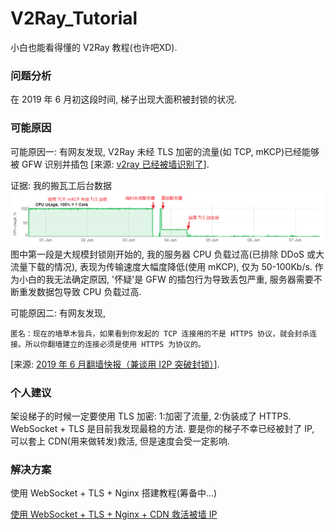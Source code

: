 # V2Ray_Tutorial
小白也能看得懂的 V2Ray 教程(也许吧XD).

### 问题分析
在 2019 年 6 月初这段时间, 梯子出现大面积被封锁的状况.

### 可能原因
可能原因一: 有网友发现, V2Ray 未经 TLS 加密的流量(如 TCP, mKCP)已经能够被 GFW 识别并插包
[来源: <a href="https://github.com/233boy/v2ray/issues/218">v2ray 已经被墙识别了</a>].

证据: 我的搬瓦工后台数据
![测试](https://github.com/justsweetpotato/makedown-img-store/blob/master/v2ray/v2ray_test.png)
图中第一段是大规模封锁刚开始的, 我的服务器 CPU 负载过高(已排除 DDoS 或大流量下载的情况), 表现为传输速度大幅度降低(使用 mKCP), 仅为 50-100Kb/s. 作为小白的我无法确定原因, '怀疑'是 GFW 的插包行为导致丢包严重, 服务器需要不断重发数据包导致 CPU 负载过高.

可能原因二: 有网友发现, 
```
匿名：现在的墙草木皆兵，如果看到你发起的 TCP 连接用的不是 HTTPS 协议，就会封杀连接。所以你翻墙建立的连接必须是使用 HTTPS 为协议的。
```
[来源: <a href="https://program-think.blogspot.com/2019/06/gfw-news.html">2019 年 6 月翻墙快报（兼谈用 I2P 突破封锁）</a>].

### 个人建议
架设梯子的时候一定要使用 TLS 加密: 1:加密了流量, 2:伪装成了 HTTPS. WebSocket + TLS 是目前我发现最稳的方法. 要是你的梯子不幸已经被封了 IP, 可以套上 CDN(用来做转发)救活, 但是速度会受一定影响.

### 解决方案
使用 WebSocket + TLS + Nginx 搭建教程(筹备中...)

<a href="https://github.com/justsweetpotato/V2Ray_Tutorial/blob/master/Back.md">使用 WebSocket + TLS + Nginx + CDN 救活被墙 IP</a>
